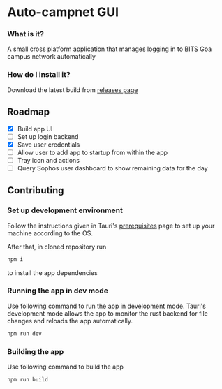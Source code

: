 # Auto-campnet GUI

### What is it?

A small cross platform application that manages logging in to BITS Goa campus network automatically

### How do I install it?

Download the latest build from [releases page](https://github.com/riskycase/auto-campnet-gui/releases)

## Roadmap

- [x] Build app UI
- [ ] Set up login backend
- [x] Save user credentials
- [ ] Allow user to add app to startup from within the app
- [ ] Tray icon and actions
- [ ] Query Sophos user dashboard to show remaining data for the day

## Contributing

### Set up development environment

Follow the instructions given in Tauri's [prerequisites](https://tauri.studio/docs/getting-started/prerequisites) page to set up your machine according to the OS.

After that, in cloned repository run
```sh
npm i
```
to install the app dependencies

### Running the app in dev mode

Use following command to run the app in development mode. Tauri's development mode allows the app to monitor the rust backend for file changes and reloads the app automatically.
```sh
npm run dev
```

### Building the app

Use following command to build the app
```sh
npm run build
```

